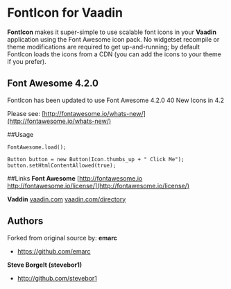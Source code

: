 FontIcon for Vaadin
===================

**FontIcon** makes it super-simple to use scalable font icons in your **Vaadin** application using the Font Awesome icon pack. No widgetset recompile or theme modifications are required to get up-and-running; by default FontIcon loads the icons from a CDN (you can add the icons to your theme if you prefer).

Font Awesome 4.2.0
------------------
FontIcon has been updated to use Font Awesome 4.2.0
40 New Icons in 4.2

Please see:
[http://fontawesome.io/whats-new/](http://fontawesome.io/whats-new/)

##Usage
```
FontAwesome.load();

Button button = new Button(Icon.thumbs_up + " Click Me");
button.setHtmlContentAllowed(true);
```

##Links
**Font Awesome**
[http://fontawesome.io
http://fontawesome.io/license/](http://fontawesome.io/license/)

**Vaddin**
[vaadin.com](http://vaadin.com)
[vaadin.com/directory](http://vaadin.com/directory)

## Authors

Forked from original source by:
**emarc**

+ https://github.com/emarc

**Steve Borgelt (stevebor1)**

+ <http://github.com/stevebor1>